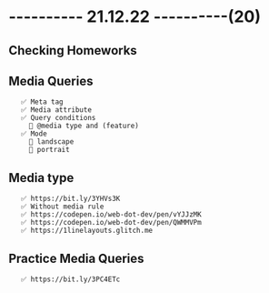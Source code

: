 # ---------- 21.12.22 ----------(20)

## Checking Homeworks

## Media Queries

       ✅ Meta tag
       ✅ Media attribute
       ✅ Query conditions
         🔷 @media type and (feature)
       ✅ Mode
         🔷 landscape
         🔷 portrait

## Media type

       ✅ https://bit.ly/3YHVs3K
       ✅ Without media rule
       ✅ https://codepen.io/web-dot-dev/pen/vYJJzMK
       ✅ https://codepen.io/web-dot-dev/pen/QWMMVPm
       ✅ https://1linelayouts.glitch.me

## Practice Media Queries

       ✅ https://bit.ly/3PC4ETc
